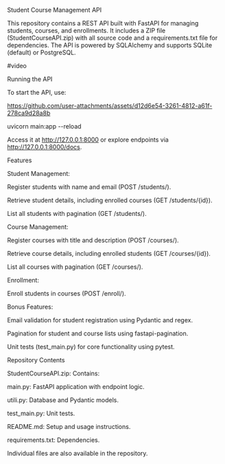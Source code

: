 Student Course Management API

This repository contains a REST API built with FastAPI for managing students, courses, and enrollments. It includes a ZIP file (StudentCourseAPI.zip) with all source code and a requirements.txt file for dependencies. The API is powered by SQLAlchemy and supports SQLite (default) or PostgreSQL.

#video


Running the API

To start the API, use:


https://github.com/user-attachments/assets/d12d6e54-3261-4812-a61f-278ca9d28a8b


uvicorn main:app --reload

Access it at http://127.0.0.1:8000 or explore endpoints via http://127.0.0.1:8000/docs.

Features





Student Management:





Register students with name and email (POST /students/).



Retrieve student details, including enrolled courses (GET /students/{id}).



List all students with pagination (GET /students/).



Course Management:





Register courses with title and description (POST /courses/).



Retrieve course details, including enrolled students (GET /courses/{id}).



List all courses with pagination (GET /courses/).



Enrollment:





Enroll students in courses (POST /enroll/).



Bonus Features:





Email validation for student registration using Pydantic and regex.



Pagination for student and course lists using fastapi-pagination.



Unit tests (test_main.py) for core functionality using pytest.

Repository Contents





StudentCourseAPI.zip: Contains:





main.py: FastAPI application with endpoint logic.



utili.py: Database and Pydantic models.



test_main.py: Unit tests.



README.md: Setup and usage instructions.



requirements.txt: Dependencies.



Individual files are also available in the repository.
